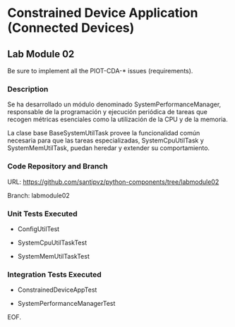 # Constrained Device Application (Connected Devices)

## Lab Module 02

Be sure to implement all the PIOT-CDA-* issues (requirements).

### Description

Se ha desarrollado un módulo denominado SystemPerformanceManager, responsable de la programación y ejecución periódica de tareas que recogen métricas esenciales como la utilización de la CPU y de la memoria.

La clase base BaseSystemUtilTask provee la funcionalidad común necesaria para que las tareas especializadas, SystemCpuUtilTask y SystemMemUtilTask, puedan heredar y extender su comportamiento.

### Code Repository and Branch

URL: https://github.com/santipvz/python-components/tree/labmodule02

Branch: labmodule02

### Unit Tests Executed

- ConfigUtilTest

- SystemCpuUtilTaskTest

- SystemMemUtilTaskTest

### Integration Tests Executed

- ConstrainedDeviceAppTest

- SystemPerformanceManagerTest

EOF.
